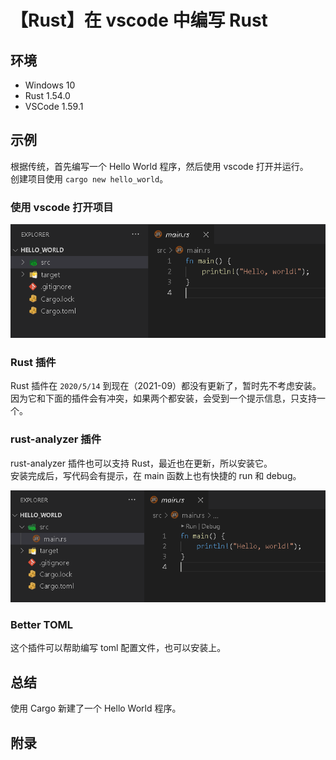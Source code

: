 # 【Rust】在 vscode 中编写 Rust

## 环境

- Windows 10
- Rust 1.54.0
- VSCode 1.59.1

## 示例

根据传统，首先编写一个 Hello World 程序，然后使用 vscode 打开并运行。  
创建项目使用 `cargo new hello_world`。

### 使用 vscode 打开项目

![open rust project with vscode][1]

### Rust 插件

Rust 插件在 `2020/5/14` 到现在（2021-09）都没有更新了，暂时先不考虑安装。  
因为它和下面的插件会有冲突，如果两个都安装，会受到一个提示信息，只支持一个。

### rust-analyzer 插件

rust-analyzer 插件也可以支持 Rust，最近也在更新，所以安装它。  
安装完成后，写代码会有提示，在 main 函数上也有快捷的 run 和 debug。

![rust-analyzer in vscode][2]

### Better TOML

这个插件可以帮助编写 toml 配置文件，也可以安装上。

## 总结

使用 Cargo 新建了一个 Hello World 程序。

## 附录

[1]:images/open-with-vscode.png
[2]:images/rust-ra.png
